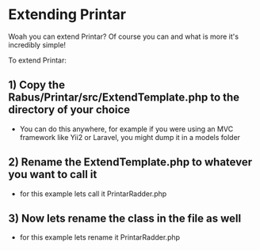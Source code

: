 # Extending Printar

Woah you can extend Printar? Of course you can and what is more it's incredibly simple!

To extend Printar:

## 1) Copy the Rabus/Printar/src/ExtendTemplate.php to the directory of your choice
* You can do this anywhere, for example if you were using an MVC framework like Yii2 or Laravel, you might dump it in a models folder
## 2) Rename the ExtendTemplate.php to whatever you want to call it 
*  for this example lets call it PrintarRadder.php
## 3) Now lets rename the class in the file as well
*  for this example lets rename it PrintarRadder.php
